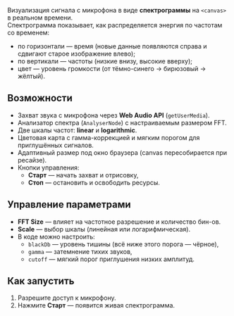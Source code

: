 
Визуализация сигнала с микрофона в виде **спектрограммы** на `<canvas>` в реальном времени.  
Спектрограмма показывает, как распределяется энергия по частотам со временем:
- по горизонтали — время (новые данные появляются справа и сдвигают старое изображение влево);
- по вертикали — частоты (низкие внизу, высокие вверху);
- цвет — уровень громкости (от тёмно-синего → бирюзовый → жёлтый).

## Возможности
- Захват звука с микрофона через **Web Audio API** (`getUserMedia`).
- Анализатор спектра (`AnalyserNode`) с настраиваемым размером FFT.
- Две шкалы частот: **linear** и **logarithmic**.
- Цветовая карта с гамма-коррекцией и мягким порогом для приглушённых сигналов.
- Адаптивный размер под окно браузера (canvas пересобирается при ресайзе).
- Кнопки управления:
    - **Старт** — начать захват и отрисовку,
    - **Стоп** — остановить и освободить ресурсы.

## Управление параметрами
- **FFT Size** — влияет на частотное разрешение и количество бин-ов.
- **Scale** — выбор шкалы (линейная или логарифмическая).
- В коде можно настроить:
    - `blackDb` — уровень тишины (всё ниже этого порога — чёрное),
    - `gamma` — затемнение тихих звуков,
    - `cutoff` — мягкий порог приглушения низких амплитуд.

## Как запустить
1. Разрешите доступ к микрофону.
4. Нажмите **Старт** — появится живая спектрограмма.
